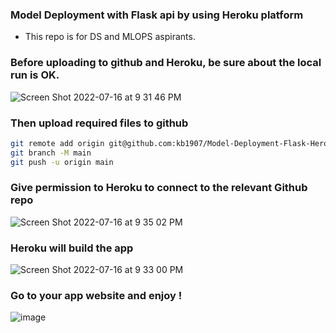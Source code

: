 ### Model Deployment with Flask api by using Heroku platform 

- This repo is for DS and MLOPS aspirants.

### Before uploading to github and Heroku, be sure about the local run is OK.

![Screen Shot 2022-07-16 at 9 31 46 PM](https://user-images.githubusercontent.com/51021282/179367786-52ea5cfd-c956-4395-ac3c-0a0b68c87947.png)



### Then upload required files to github

```bash
git remote add origin git@github.com:kb1907/Model-Deployment-Flask-Heroku.git
git branch -M main
git push -u origin main
```

### Give permission to Heroku to connect to the relevant Github repo
![Screen Shot 2022-07-16 at 9 35 02 PM](https://user-images.githubusercontent.com/51021282/179367911-32df3630-57af-44c6-801c-e9baa18e8be7.png)



### Heroku will build the app

![Screen Shot 2022-07-16 at 9 33 00 PM](https://user-images.githubusercontent.com/51021282/179367913-910f135c-313d-4995-a053-5a441538de69.png)


### Go to your app website and enjoy !
![image](https://user-images.githubusercontent.com/51021282/179367923-98dc9827-4393-45f2-b1ba-3446eadf7e71.png)
